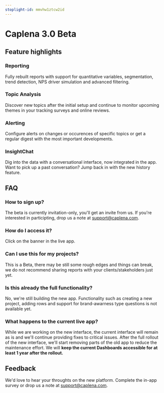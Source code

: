 ```yaml
---
stoplight-id: mmvhw1ztcw2id
---
```


# Caplena 3.0 Beta

<!--TODO: Link video once finished-->

## Feature highlights

### Reporting

Fully rebuilt reports with support for quantitative variables, segmentation, trend detection, NPS driver simulation and advanced filtering.

### Topic Analysis

Discover new topics after the initial setup and continue to monitor upcoming themes in your tracking surveys and online reviews.

### Alerting

Configure alerts on changes or occurences of specific topics or get a regular digest with the most important developments.

### InsightChat

Dig into the data with a conversational interface, now integrated in the app. Want to pick up a past conversation? Jump back in with the new history feature.

## FAQ

### How to sign up?

The beta is currently invitation-only, you'll get an invite from us. If you're interested in participting, drop us a note at <support@caplena.com>.

### How do I access it?

Click on the banner in the live app.

### Can I use this for my projects?

This is a Beta, there may be still some rough edges and things can break, we do not recommend sharing reports with your clients/stakeholders just yet.

### Is this already the full functionality?

No, we're still building the new app. Functionality such as creating a new project, adding rows and support for brand-awarness type questions is not available yet.

### What happens to the current live app?

While we are working on the new interface, the current interface will remain as is and we'll continue providing fixes to critical issues. After the full rollout of the new interface, we'll start removing parts of the old app to reduce the maintenance effort. We will **keep the current Dashboards accessible for at least 1 year after the rollout.**

## Feedback

We'd love to hear your throughts on the new platform. Complete the in-app survey or drop us a note at <support@caplena.com>.
